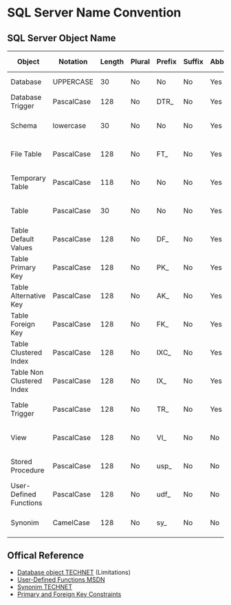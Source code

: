 # SQL Server Name Convention


## SQL Server Object Name
| Object                    | Notation   | Length | Plural | Prefix | Suffix | Abbreviation | Char Mask  | Example                          |
| ------------------------- | ---------- | ------ | ------ | ------ | ------ | ------------ | ---------- | -------------------------------- |
| Database                  | UPPERCASE  |     30 | No     | No     | No     | Yes          | [A-z]      | MYDATABASE                       |
| Database Trigger          | PascalCase |    128 | No     | DTR_   | No     | Yes          | [A-z]      | DTR_CheckLogin                   |
| Schema                    | lowercase  |     30 | No     | No     | No     | Yes          | [A-z][0-9] | myschema                         |
| File Table                | PascalCase |    128 | No     | FT_    | No     | Yes          | [A-z][0-9] | FT_MyTable                       |
| Temporary Table           | PascalCase |    118 | No     | No     | No     | Yes          | [A-z][0-9] | #MyTable                         |
| Table                     | PascalCase |     30 | No     | No     | No     | Yes          | [A-z][0-9] | MyTable                          |
| Table Default Values      | PascalCase |    128 | No     | DF_    | No     | Yes          | [A-z][0-9] | DF_MyTable_MyField               |
| Table Primary Key         | PascalCase |    128 | No     | PK_    | No     | Yes          | [A-z][0-9] | PK_MyTableID                     |
| Table Alternative Key     | PascalCase |    128 | No     | AK_    | No     | Yes          | [A-z][0-9] | AK_MyTable_MyField_AnotherFeild  |
| Table Foreign Key         | PascalCase |    128 | No     | FK_    | No     | Yes          | [A-z][0-9] | FK_MyTable_ForeignTableID        |
| Table Clustered Index     | PascalCase |    128 | No     | IXC_   | No     | Yes          | [A-z][0-9] | IXC_MyTable_MyField_AnotherFeild |
| Table Non Clustered Index | PascalCase |    128 | No     | IX_    | No     | Yes          | [A-z][0-9] | IX_MyTable_MyField_AnotherFeild  |
| Table Trigger             | PascalCase |    128 | No     | TR_    | No     | Yes          | [A-z][0-9] | TR_MyTable_LogicalName           |
| View                      | PascalCase |    128 | No     | VI_    | No     | No           | [A-z][0-9] | VI_LogicalName                   |
| Stored Procedure          | PascalCase |    128 | No     | usp_   | No     | No           | [A-z][0-9] | usp_LogicalName                  |
| User-Defined Functions    | PascalCase |    128 | No     | udf_   | No     | No           | [A-z][0-9] | udf_LogicalName                  |
| Synonim                   | CamelCase  |    128 | No     | sy_    | No     | No           | [A-z][0-9] | sy_logicalName                   |

                                                                           
## Offical Reference
 - [Database object TECHNET] (Limitations)
 - [User-Defined Functions MSDN]
 - [Synonim TECHNET]
 - [Primary and Foreign Key Constraints]
 
[Database object TECHNET]:http://technet.microsoft.com/en-us/library/ms172451%28v=sql.110%29.aspx
[User-Defined Functions MSDN]:http://msdn.microsoft.com/en-us/library/ms191007.aspx
[Synonim TECHNET]:http://technet.microsoft.com/en-us/library/ms187552(v=sql.110).aspx
[Primary and Foreign Key Constraints]:http://msdn.microsoft.com/en-us/library/ms179610.aspx
